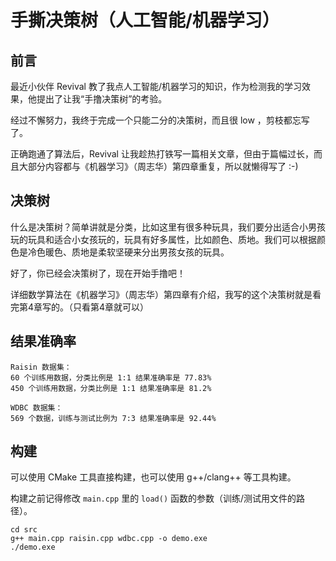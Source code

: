 # 手撕决策树（人工智能/机器学习）

## 前言

最近小伙伴 Revival 教了我点人工智能/机器学习的知识，作为检测我的学习效果，他提出了让我“手撸决策树”的考验。

经过不懈努力，我终于完成一个只能二分的决策树，而且很 low ，剪枝都忘写了。

正确跑通了算法后，Revival 让我趁热打铁写一篇相关文章，但由于篇幅过长，而且大部分内容都与《机器学习》（周志华）第四章重复，所以就懒得写了 :-)

## 决策树

什么是决策树？简单讲就是分类，比如这里有很多种玩具，我们要分出适合小男孩玩的玩具和适合小女孩玩的，玩具有好多属性，比如颜色、质地。我们可以根据颜色是冷色暖色、质地是柔软坚硬来分出男孩女孩的玩具。

好了，你已经会决策树了，现在开始手撸吧！

详细数学算法在《机器学习》（周志华）第四章有介绍，我写的这个决策树就是看完第4章写的。（只看第4章就可以）

## 结果准确率

```
Raisin 数据集：
60 个训练用数据，分类比例是 1:1 结果准确率是 77.83%
450 个训练用数据，分类比例是 1:1 结果准确率是 81.2%

WDBC 数据集：
569 个数据，训练与测试比例为 7:3 结果准确率是 92.44%
```

## 构建

可以使用 CMake 工具直接构建，也可以使用 g++/clang++ 等工具构建。

构建之前记得修改 `main.cpp` 里的 `load()` 函数的参数（训练/测试用文件的路径）。

```shell
cd src
g++ main.cpp raisin.cpp wdbc.cpp -o demo.exe
./demo.exe
```

